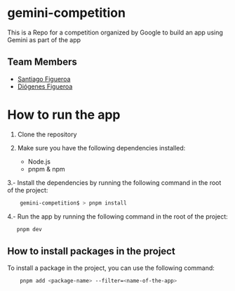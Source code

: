 # gemini-competition
This is a Repo for a competition organized by Google to build an app using Gemini as part of the app

## Team Members

- [Santiago Figueroa](https://github.com/santiagofv36)
- [Diógenes Figueroa](https://github.com/diogenes1991)

# How to run the app

1. Clone the repository

2. Make sure you have the following dependencies installed:
    - Node.js
    - pnpm & npm

3.- Install the dependencies by running the following command in the root of the project:

```bash
    gemini-competition$ > pnpm install
```

4.- Run the app by running the following command in the root of the project:

```bash
   pnpm dev
```

## How to install packages in the project

To install a package in the project, you can use the following command:

```bash
    pnpm add <package-name> --filter=<name-of-the-app>
```
